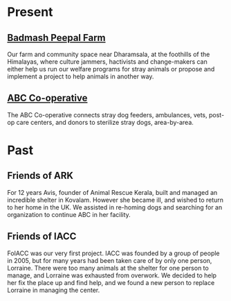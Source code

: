 <!--
---
Title: Projects
---
-->

[//]: # (comments)

Present
=========
[Badmash Peepal Farm]( #about "About" )
----------
Our farm and community space near Dharamsala, at the foothills of the Himalayas, where culture jammers, hactivists and change-makers can either help us run our welfare programs for stray animals or propose and implement a project to help animals in another way.

[ABC Co-operative]( #ABC-Cooperative "ABC Co-operative" )
----------
The ABC Co-operative connects stray dog feeders, ambulances, vets, post-op care centers, and donors to sterilize stray dogs, area-by-area.

Past
=========
Friends of ARK
----------
For 12 years Avis, founder of Animal Rescue Kerala, built and managed an incredible shelter in Kovalam. However she became ill, and wished to return to her home in the UK. We assisted in re-homing dogs and searching for an organization to continue ABC in her facility.

Friends of IACC
----------
FoIACC was our very first project. IACC was founded by a group of people in 2005, but for many years had been taken care of by only one person, Lorraine. There were too many animals at the shelter for one person to manage, and Lorraine was exhausted from overwork. We decided to help her fix the place up and find help, and we found a new person to replace Lorraine in managing the center.
